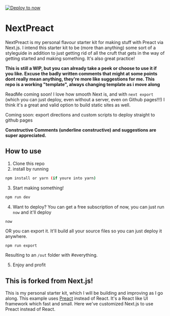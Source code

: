 [![Deploy to now](https://deploy.now.sh/static/button.svg)](https://deploy.now.sh/?repo=https://github.com/ezekielaquino/NextPreact)

# NextPreact

NextPreact is my personal flavour starter kit for making stuff with Preact via Next.js. I intend this starter kit to be (more than anything) some sort of a styleguide in addition to just getting rid of all the cruft that gets in the way of getting started and making something. It's also great practice!

**This is still a WIP, but you can already take a peek or choose to use it if you like. Excuse the badly written comments that might at some points dont really mean anything, they're more like suggestions for me. This repo is a working "template", always changing template as i move along**

ReadMe coming soon! I love how smooth Next is, and with `next export` (which you can just deploy, even without a server, even on Github pages!!!) I think it's a great and valid option to build static sites as well.

Coming soon: export directions and custom scripts to deploy straight to github pages

**Constructive Comments (underline constructive) and suggestions are super appreciated.**

## How to use

1. Clone this repo
2. install by running

```bash
npm install or yarn (if youre into yarn)
```

3. Start making something!
```bash
npm run dev
```

4. Want to deploy?
You can get a free subscription of now, you can just run `now` and it'll deploy
```bash
now
```
OR you can export it. It'll build all your source files so you can just deploy it anywhere.
```
npm run export
```
Resulting to an `/out` folder with #everything.

5. Enjoy and profit

## This is forked from Next.js!
This is my personal starter kit, which I will be building and improving as I go along.
This example uses [Preact](https://github.com/developit/preact) instead of React. It's a React like UI framework which fast and small. Here we've customized Next.js to use Preact instead of React.